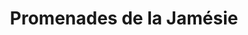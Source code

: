 ---
title: "Promenades de la Jamésie"
url: /lebel-sur-quevillon/promenades-de-la-jamesie/
shop: Einkaufszentrum
---